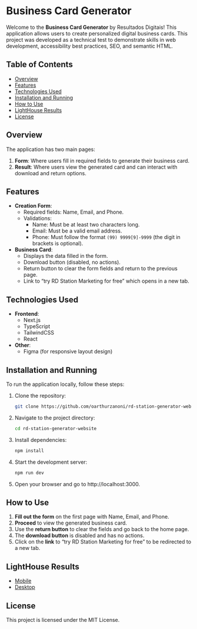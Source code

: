 # Business Card Generator

Welcome to the **Business Card Generator** by Resultados Digitais! This application allows users to create personalized digital business cards. This project was developed as a technical test to demonstrate skills in web development, accessibility best practices, SEO, and semantic HTML.

## Table of Contents

- [Overview](#overview)
- [Features](#features)
- [Technologies Used](#technologies-used)
- [Installation and Running](#installation-and-running)
- [How to Use](#how-to-use)
- [LightHouse Results](#lighthouse-results)
- [License](#license)

## Overview

The application has two main pages:
1. **Form**: Where users fill in required fields to generate their business card.
2. **Result**: Where users view the generated card and can interact with download and return options.

## Features

- **Creation Form**:
  - Required fields: Name, Email, and Phone.
  - Validations:
    - Name: Must be at least two characters long.
    - Email: Must be a valid email address.
    - Phone: Must follow the format `(99) 9999[9]-9999` (the digit in brackets is optional).
- **Business Card**:
  - Displays the data filled in the form.
  - Download button (disabled, no actions).
  - Return button to clear the form fields and return to the previous page.
  - Link to “try RD Station Marketing for free” which opens in a new tab.

## Technologies Used

- **Frontend**:
  - Next.js
  - TypeScript
  - TailwindCSS
  - React
- **Other**:
  - Figma (for responsive layout design)

## Installation and Running

To run the application locally, follow these steps:

1. Clone the repository:
   ```bash
   git clone https://github.com/oarthurzanoni/rd-station-generator-website.git
   ```

2. Navigate to the project directory:
   ```bash
   cd rd-station-generator-website
    ```

3. Install dependencies:
   ```bash
   npm install
   ```

4. Start the development server:
    ```bash
    npm run dev
    ```
    
5. Open your browser and go to http://localhost:3000.

## How to Use
1. **Fill out the form** on the first page with Name, Email, and Phone.
2. **Proceed** to view the generated business card.
3. Use the **return button** to clear the fields and go back to the home page.
4. The **download button** is disabled and has no actions.
5. Click on the **link** to “try RD Station Marketing for free” to be redirected to a new tab.


## LightHouse Results

- [Mobile](https://pagespeed.web.dev/analysis/https-rd-station-gerador-website-vercel-app/ik9e7cgf8s?form_factor=mobile&category=performance&category=accessibility&category=best-practices&category=seo&hl=pt&utm_source=lh-chrome-ext)
- [Desktop](https://pagespeed.web.dev/analysis/https-rd-station-gerador-website-vercel-app/hjuc43bog7?form_factor=desktop&category=performance&category=accessibility&category=best-practices&category=seo&hl=pt&utm_source=lh-chrome-ext)


## License
This project is licensed under the MIT License.
